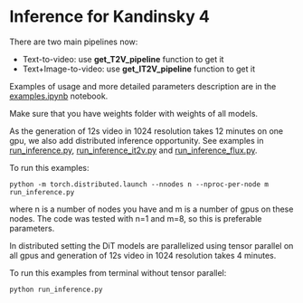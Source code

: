 # Inference for Kandinsky 4

There are two main pipelines now:
* Text-to-video: use **get_T2V_pipeline** function to get it
* Text+Image-to-video: use **get_IT2V_pipeline** function to get it

Examples of usage and more detailed parameters description are in the [examples.ipynb](examples.ipynb) notebook.

Make sure that you have weights folder with weights of all models.

As the generation of 12s video in 1024 resolution takes 12 minutes on one gpu, we also add distributed inference opportunity. See examples in [run_inference.py](run_inference.py), [run_inference_it2v.py](run_inference_it2v.py) and [run_inference_flux.py](run_inference_flux.py).

To run this examples:
```
python -m torch.distributed.launch --nnodes n --nproc-per-node m run_inference.py
```
where n is a number of nodes you have and m is a number of gpus on these nodes. The code was tested with n=1 and m=8, so this is preferable parameters.

In distributed setting the DiT models are parallelized using tensor parallel on all gpus and generation of 12s video in 1024 resolution takes 4 minutes.

To run this examples from terminal without tensor parallel:
```
python run_inference.py
```
